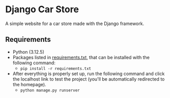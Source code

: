# Django Car Store

A simple website for a car store made with the Django framework.

## Requirements

* Python (3.12.5)
* Packages listed in [requirements.txt](requirements.txt), that can be installed with the following command:
    * ```pip install -r requirements.txt```
* After everything is properly set up, run the following command and click the localhost link to test the project (you'll be automatically redirected to the homepage).
    * ```python manage.py runserver```